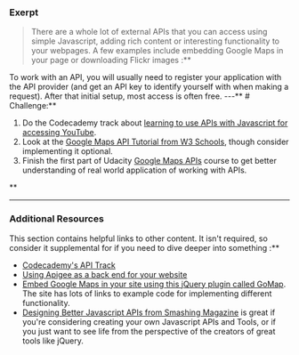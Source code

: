 ### Exerpt
>There are a whole lot of external APIs that you can access using simple Javascript, adding rich content or interesting functionality to your webpages. A few examples include embedding Google Maps in your page or downloading Flickr images :**

To work with an API, you will usually need to register your application with the API provider (and get an API key to identify yourself with when making a request).  After that initial setup, most access is often free.
---** # Challenge:** <div class="lesson-content__panel" markdown="1">
1. Do the Codecademy track about [learning to use APIs with Javascript for accessing YouTube](http://www.codecademy.com/tracks/youtube).
2. Look at the [Google Maps API Tutorial from W3 Schools](https://www.w3schools.com/graphics/google_maps_intro.asp), though consider implementing it optional.
3. Finish the first part of Udacity [Google Maps APIs](https://www.udacity.com/course/google-maps-apis--ud864) course to get better understanding of real world application of working with APIs.
</div>** 

---


### Additional Resources
This section contains helpful links to other content. It isn't required, so consider it supplemental for if you need to dive deeper into something :**



* [Codecademy's API Track](https://www.codecademy.com/apis)
* [Using Apigee as a back end for your website](http://www.codecademy.com/tracks/apigee)
* [Embed Google Maps in your site using this jQuery plugin called GoMap](http://www.pittss.lv/jquery/gomap/).  The site has lots of links to example code for implementing different functionality.
* [Designing Better Javascript APIs from Smashing Magazine](http://coding.smashingmagazine.com/2012/10/09/designing-javascript-apis-usability/) is great if you're considering creating your own Javascript APIs and Tools, or if you just want to see life from the perspective of the creators of great tools like jQuery.
